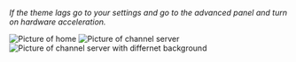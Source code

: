 *If the theme lags go to your settings and go to the advanced panel and turn on hardware acceleration.*

![Picture of home](https://i.imgur.com/RIddPnO.png)
![Picture of channel server](https://i.imgur.com/pFyGC7I.png)
![Picture of channel server with differnet background](https://i.imgur.com/b537AI6.png)